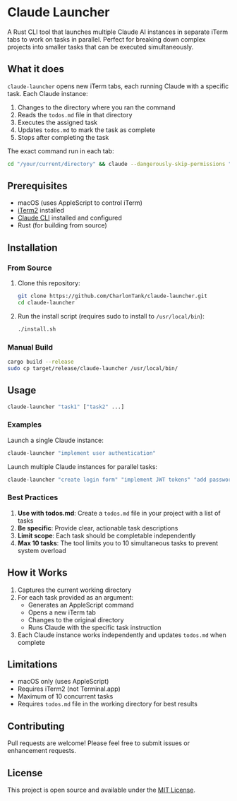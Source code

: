 # Claude Launcher

A Rust CLI tool that launches multiple Claude AI instances in separate iTerm tabs to work on tasks in parallel. Perfect for breaking down complex projects into smaller tasks that can be executed simultaneously.

## What it does

`claude-launcher` opens new iTerm tabs, each running Claude with a specific task. Each Claude instance:

1. Changes to the directory where you ran the command
2. Reads the `todos.md` file in that directory
3. Executes the assigned task
4. Updates `todos.md` to mark the task as complete
5. Stops after completing the task

The exact command run in each tab:
```bash
cd "/your/current/directory" && claude --dangerously-skip-permissions "look in todos.md, [your task], ONCE YOUR DONE, update todos.md to mark you task as done, thank you for your service, YOU STOP HERE"
```

## Prerequisites

- macOS (uses AppleScript to control iTerm)
- [iTerm2](https://iterm2.com/) installed
- [Claude CLI](https://claude.ai/code) installed and configured
- Rust (for building from source)

## Installation

### From Source

1. Clone this repository:
   ```bash
   git clone https://github.com/CharlonTank/claude-launcher.git
   cd claude-launcher
   ```

2. Run the install script (requires sudo to install to `/usr/local/bin`):
   ```bash
   ./install.sh
   ```

### Manual Build

```bash
cargo build --release
sudo cp target/release/claude-launcher /usr/local/bin/
```

## Usage

```bash
claude-launcher "task1" ["task2" ...] 
```

### Examples

Launch a single Claude instance:
```bash
claude-launcher "implement user authentication"
```

Launch multiple Claude instances for parallel tasks:
```bash
claude-launcher "create login form" "implement JWT tokens" "add password hashing" "write auth tests"
```

### Best Practices

1. **Use with todos.md**: Create a `todos.md` file in your project with a list of tasks
2. **Be specific**: Provide clear, actionable task descriptions
3. **Limit scope**: Each task should be completable independently
4. **Max 10 tasks**: The tool limits you to 10 simultaneous tasks to prevent system overload

## How it Works

1. Captures the current working directory
2. For each task provided as an argument:
   - Generates an AppleScript command
   - Opens a new iTerm tab
   - Changes to the original directory
   - Runs Claude with the specific task instruction
3. Each Claude instance works independently and updates `todos.md` when complete

## Limitations

- macOS only (uses AppleScript)
- Requires iTerm2 (not Terminal.app)
- Maximum of 10 concurrent tasks
- Requires `todos.md` file in the working directory for best results

## Contributing

Pull requests are welcome! Please feel free to submit issues or enhancement requests.

## License

This project is open source and available under the [MIT License](LICENSE).